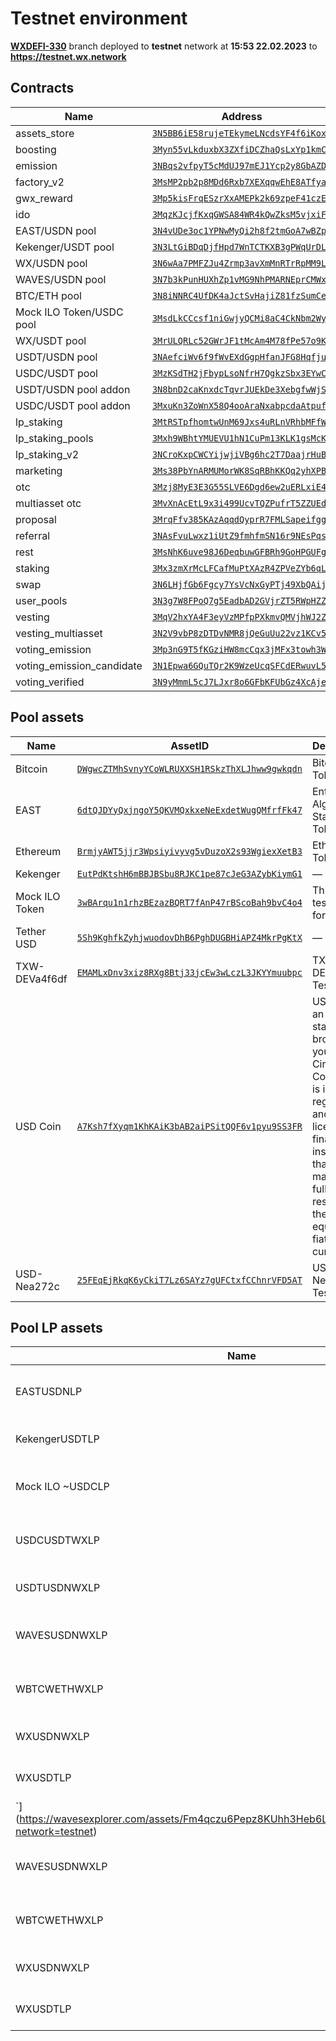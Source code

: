 # Testnet environment
[**WXDEFI-330**](https://github.com/waves-exchange/contracts/tree/WXDEFI-330) branch deployed to **testnet** network at **15:53 22.02.2023** to **https://testnet.wx.network**

## Contracts
| Name | Address | Public key | Code |
|------|---------|------------|------|
assets_store | [`3N5BB6iE58rujeTEkymeLNcdsYF4f6iKoxr`](https://wavesexplorer.com/addresses/3N5BB6iE58rujeTEkymeLNcdsYF4f6iKoxr?network=testnet) | EtZZHS4uqNXY5WPneZ8jY2aA95peXwthJVLzAMxMp379 | [assets_store.ride](https://github.com/waves-exchange/contracts/blob/WXDEFI-330/ride/?network=testnet) 
boosting | [`3Myn55vLkduxbX3ZXfiDCZhaQsLxYp1kmCy`](https://wavesexplorer.com/addresses/3Myn55vLkduxbX3ZXfiDCZhaQsLxYp1kmCy?network=testnet) | 9W33iCCNfmFxUbiC6XZcH5x7f6xfwC7Jb3BoExT5q2PV | [boosting.ride](https://github.com/waves-exchange/contracts/blob/WXDEFI-330/ride/?network=testnet) 
emission | [`3NBqs2vfpyT5cMdUJ97mEJ1Ycp2y8GbAZDA`](https://wavesexplorer.com/addresses/3NBqs2vfpyT5cMdUJ97mEJ1Ycp2y8GbAZDA?network=testnet) | H19CeJVbUnfsK8EYs8K6fHxwBH7pLyxw8WCDFu7D4rGQ | [emission.ride](https://github.com/waves-exchange/contracts/blob/WXDEFI-330/ride/?network=testnet) 
factory_v2 | [`3MsMP2pb2p8MDd6Rxb7XEXqqwEhE8ATfyai`](https://wavesexplorer.com/addresses/3MsMP2pb2p8MDd6Rxb7XEXqqwEhE8ATfyai?network=testnet) | 2JEaBjtjvMoNGKZmL9QxYefa1VkMJM3vMW8rNvTs9R2H | [factory_v2.ride](https://github.com/waves-exchange/contracts/blob/WXDEFI-330/ride/?network=testnet) 
gwx_reward | [`3Mp5kisFrqESzrXxAMEPk2k69zpeF41czEE`](https://wavesexplorer.com/addresses/3Mp5kisFrqESzrXxAMEPk2k69zpeF41czEE?network=testnet) | G349Uq3FTox7dRNLeAfAQeoACvwZ9iEnVSaHcEYn6j8J | [gwx_reward.ride](https://github.com/waves-exchange/contracts/blob/WXDEFI-330/ride/?network=testnet) 
ido | [`3MqzKJcjfKxqGWSA84WR4kQwZksM5vjxiFp`](https://wavesexplorer.com/addresses/3MqzKJcjfKxqGWSA84WR4kQwZksM5vjxiFp?network=testnet) | bS6Cchmk25EdDcapkz8W5WkZgthTHHW6sSBbcidSrCb | [ido.ride](https://github.com/waves-exchange/contracts/blob/WXDEFI-330/ride/?network=testnet) 
EAST/USDN pool | [`3N4vUDe3oc1YPNwMyQi2h8f2tmGoA7wBZp2`](https://wavesexplorer.com/addresses/3N4vUDe3oc1YPNwMyQi2h8f2tmGoA7wBZp2?network=testnet) | 6MuWw1pkme7UgQX2hZh8yTZyoWVkz8A4rmHZ1acrsrVm | [lp.ride](https://github.com/waves-exchange/contracts/blob/WXDEFI-330/ride/?network=testnet) 
Kekenger/USDT pool | [`3N3LtGiBDqDjfHpd7WnTCTKXB3gPWqUrDLL`](https://wavesexplorer.com/addresses/3N3LtGiBDqDjfHpd7WnTCTKXB3gPWqUrDLL?network=testnet) | 3wnnbmrpP3X4LxULFVHTeu7zNZBzFV7NSxRokwryVFaJ | [lp.ride](https://github.com/waves-exchange/contracts/blob/WXDEFI-330/ride/?network=testnet) 
WX/USDN pool | [`3N6wAa7PMFZJu4Zrmp3avXmMnRTrRpMM9Lh`](https://wavesexplorer.com/addresses/3N6wAa7PMFZJu4Zrmp3avXmMnRTrRpMM9Lh?network=testnet) | Cr8D7eozSzJh7XHsYTjBinPpo3SS83BrCGiBAJsjGxBo | [lp.ride](https://github.com/waves-exchange/contracts/blob/WXDEFI-330/ride/?network=testnet) 
WAVES/USDN pool | [`3N7b3kPunHUXhZp1vMG9NhPMARNEprCMWxT`](https://wavesexplorer.com/addresses/3N7b3kPunHUXhZp1vMG9NhPMARNEprCMWxT?network=testnet) | AYbpHveq7zviKTDV7SGTB1pZGFbkumgfq3jSwVv6BznT | [lp.ride](https://github.com/waves-exchange/contracts/blob/WXDEFI-330/ride/?network=testnet) 
BTC/ETH pool | [`3N8iNNRC4UfDK4aJctSvHajiZ81fzSumCeP`](https://wavesexplorer.com/addresses/3N8iNNRC4UfDK4aJctSvHajiZ81fzSumCeP?network=testnet) | F7NZd812aXMUyDcj1XaB3wgMJXJfUsq3RhPhrEZ9b6ND | [lp.ride](https://github.com/waves-exchange/contracts/blob/WXDEFI-330/ride/?network=testnet) 
Mock ILO Token/USDC pool | [`3MsdLkCCcsf1niGwjyQCMi8aC4CkNbm2Wy9`](https://wavesexplorer.com/addresses/3MsdLkCCcsf1niGwjyQCMi8aC4CkNbm2Wy9?network=testnet) | B4L9D9LnFwCPW8fFVc65SHyFNYjb1KJv6MUQXPGMPSTy | [lp.ride](https://github.com/waves-exchange/contracts/blob/WXDEFI-330/ride/?network=testnet) 
WX/USDT pool | [`3MrULQRLc52GWrJF1tMcAm4M78fPe57o9Kt`](https://wavesexplorer.com/addresses/3MrULQRLc52GWrJF1tMcAm4M78fPe57o9Kt?network=testnet) | Aig94J3pRT3J41eXw33rJrs67gTCECiMVRZrbtuoARit | [lp.ride](https://github.com/waves-exchange/contracts/blob/WXDEFI-330/ride/?network=testnet) 
USDT/USDN pool | [`3NAefciWv6f9fWvEXdGgpHfanJFG8HqfjuT`](https://wavesexplorer.com/addresses/3NAefciWv6f9fWvEXdGgpHfanJFG8HqfjuT?network=testnet) | D1BL65meykxFZTCuq7jq9HSGLLnWvQamQPUNrguW5w39 | [lp_stable.ride](https://github.com/waves-exchange/contracts/blob/WXDEFI-330/ride/?network=testnet) 
USDC/USDT pool | [`3MzKSdTH2jFbypLsoNfrH7QgkzSbx3EYwCA`](https://wavesexplorer.com/addresses/3MzKSdTH2jFbypLsoNfrH7QgkzSbx3EYwCA?network=testnet) | 35yd3qw1gxKDxKwGAykHN9fANbXNWwseaUwbWDj24o3x | [lp_stable.ride](https://github.com/waves-exchange/contracts/blob/WXDEFI-330/ride/?network=testnet) 
USDT/USDN pool addon | [`3N8bnD2caKnxdcTqvrJUEkDe3XebgfwWjSV`](https://wavesexplorer.com/addresses/3N8bnD2caKnxdcTqvrJUEkDe3XebgfwWjSV?network=testnet) | 8KXPjDuC8ffL9qjNuDBLnkvJKbMojhZYcnm2o75UCyun | [lp_stable_addon.ride](https://github.com/waves-exchange/contracts/blob/WXDEFI-330/ride/?network=testnet) 
USDC/USDT pool addon | [`3MxuKn3ZoWnX58Q4ooAraNxabpcdaAtpufk`](https://wavesexplorer.com/addresses/3MxuKn3ZoWnX58Q4ooAraNxabpcdaAtpufk?network=testnet) | 3GJt6j9wqqWrm9ontm1mnLfeW2wgWZYSqzVb9ueSKL1E | [lp_stable_addon.ride](https://github.com/waves-exchange/contracts/blob/WXDEFI-330/ride/?network=testnet) 
lp_staking | [`3MtRSTpfhomtwUnM69Jxs4uRLnVRhbMFfWN`](https://wavesexplorer.com/addresses/3MtRSTpfhomtwUnM69Jxs4uRLnVRhbMFfWN?network=testnet) | 58QcgwggFjzg7AG2pQF5tBsn7KL4FNwJGrEC8P8L4mqD | [lp_staking.ride](https://github.com/waves-exchange/contracts/blob/WXDEFI-330/ride/?network=testnet) 
lp_staking_pools | [`3Mxh9WBhtYMUEVU1hN1CuPm13KLK1gsMcK8`](https://wavesexplorer.com/addresses/3Mxh9WBhtYMUEVU1hN1CuPm13KLK1gsMcK8?network=testnet) | 8f1rQCPEcUfjitkvwMuxK9bwf2jupzdaHjtKTW5J45Rf | [lp_staking_pools.ride](https://github.com/waves-exchange/contracts/blob/WXDEFI-330/ride/?network=testnet) 
lp_staking_v2 | [`3NCroKxpCWCYijwjiVBg6hc2T7DaajrHuBr`](https://wavesexplorer.com/addresses/3NCroKxpCWCYijwjiVBg6hc2T7DaajrHuBr?network=testnet) | 4j5ighurrUZ2WcdBTRGqBfXs5fz9YDA76D4gtpZ9basj | [lp_staking_v2.ride](https://github.com/waves-exchange/contracts/blob/WXDEFI-330/ride/?network=testnet) 
marketing | [`3Ms38PbYnARMUMorWK8SqRBhKKQq2yhXPB1`](https://wavesexplorer.com/addresses/3Ms38PbYnARMUMorWK8SqRBhKKQq2yhXPB1?network=testnet) | 3EfudNNQNACtTotZKwkRu97fZW5fFjUPwuP1gd3oBHJs | [marketing.ride](https://github.com/waves-exchange/contracts/blob/WXDEFI-330/ride/?network=testnet) 
otc | [`3Mzj8MyE3E3G55SLVE6Dgd6ew2uERLxiE4U`](https://wavesexplorer.com/addresses/3Mzj8MyE3E3G55SLVE6Dgd6ew2uERLxiE4U?network=testnet) | 8E1ZoUTJyyA7ybXtP2NxUZKdAwvR1ruiQUxZD2bYJJMF | [otc.ride](https://github.com/waves-exchange/contracts/blob/WXDEFI-330/ride/?network=testnet) 
multiasset otc | [`3MvXnAcEtL9x3i499UcvTQZPufrT5ZZUEd5`](https://wavesexplorer.com/addresses/3MvXnAcEtL9x3i499UcvTQZPufrT5ZZUEd5?network=testnet) | GSAhb4fdky75LiCZ4p4DDK4rmWpmsgGBg1ZVdtPfmRES | [otc_multiasset.ride](https://github.com/waves-exchange/contracts/blob/WXDEFI-330/ride/?network=testnet) 
proposal | [`3MrqFfv385KAzAqqdQyprR7FMLSapeifggB`](https://wavesexplorer.com/addresses/3MrqFfv385KAzAqqdQyprR7FMLSapeifggB?network=testnet) | 8Tqc64F7G2nACr6yk8egBWCVAp9ZLxjTeWYdXoyQvMAN | [proposal.ride](https://github.com/waves-exchange/contracts/blob/WXDEFI-330/ride/?network=testnet) 
referral | [`3NAsFvuLwxz1iUtZ9fmhfmSN16r9NEsPqsh`](https://wavesexplorer.com/addresses/3NAsFvuLwxz1iUtZ9fmhfmSN16r9NEsPqsh?network=testnet) | 33fpjdpM9FMu87RZKePniPardKqQXM96sm7VhAk3JEVQ | [referral.ride](https://github.com/waves-exchange/contracts/blob/WXDEFI-330/ride/?network=testnet) 
rest | [`3MsNhK6uve98J6DeqbuwGFBRh9GoHPGUFgp`](https://wavesexplorer.com/addresses/3MsNhK6uve98J6DeqbuwGFBRh9GoHPGUFgp?network=testnet) | 86RHVxKovtU7yKnepY8wKsd8niDxGAsiwuA1XA1DNqrS | [rest.ride](https://github.com/waves-exchange/contracts/blob/WXDEFI-330/ride/?network=testnet) 
staking | [`3Mx3zmXrMcLFCafMuPtXAzR4ZPVeZYb6qLz`](https://wavesexplorer.com/addresses/3Mx3zmXrMcLFCafMuPtXAzR4ZPVeZYb6qLz?network=testnet) | D28XoueZWsMfm8Y5pa6C5ZFuYoWgre2Wm8tzJANJgMnq | [staking.ride](https://github.com/waves-exchange/contracts/blob/WXDEFI-330/ride/?network=testnet) 
swap | [`3N6LHjfGb6Fgcy7YsVcNxGyPTj49XbQAijq`](https://wavesexplorer.com/addresses/3N6LHjfGb6Fgcy7YsVcNxGyPTj49XbQAijq?network=testnet) | 2u2wYYcVBQv43Cc71zkhHPPitkqgg6dqTZ3nUMvYJ1uq | [swap.ride](https://github.com/waves-exchange/contracts/blob/WXDEFI-330/ride/?network=testnet) 
user_pools | [`3N3g7W8FPoQ7g5EadbAD2GVjrZT5RWpHZZh`](https://wavesexplorer.com/addresses/3N3g7W8FPoQ7g5EadbAD2GVjrZT5RWpHZZh?network=testnet) | Ap7CkWd6fzBU34kGo4GJJzC5q4qWXuLVunzE25PchdGS | [user_pools.ride](https://github.com/waves-exchange/contracts/blob/WXDEFI-330/ride/?network=testnet) 
vesting | [`3MqV2hxYA4F3eyVzMPfpPXkmvQMVjhWJ2Zz`](https://wavesexplorer.com/addresses/3MqV2hxYA4F3eyVzMPfpPXkmvQMVjhWJ2Zz?network=testnet) | E7cYpzqL1fF9VQjL3m4zr3xXfV289rCkrfE2fJyAHMqR | [vesting.ride](https://github.com/waves-exchange/contracts/blob/WXDEFI-330/ride/?network=testnet) 
vesting_multiasset | [`3N2V9vbP8zDTDvNMR8jQeGuUu22vz1KCv5i`](https://wavesexplorer.com/addresses/3N2V9vbP8zDTDvNMR8jQeGuUu22vz1KCv5i?network=testnet) | 3JBooHFx9f8xuJuUNn9AeF8B4U8a9onpNMbvzV3UTVTk | [vesting_multiasset.ride](https://github.com/waves-exchange/contracts/blob/WXDEFI-330/ride/?network=testnet) 
voting_emission | [`3Mp3nG9T5fKGziHW8mcCqx3jMFx3towh3WA`](https://wavesexplorer.com/addresses/3Mp3nG9T5fKGziHW8mcCqx3jMFx3towh3WA?network=testnet) | D46gQxzmdzdCTYRg6dMcwFoUrc6ZmxF6GKd5ZoTkvzp1 | [voting_emission.ride](https://github.com/waves-exchange/contracts/blob/WXDEFI-330/ride/?network=testnet) 
voting_emission_candidate | [`3N1Epwa6GQuTQr2K9WzeUcqSFCdERwuvL5T`](https://wavesexplorer.com/addresses/3N1Epwa6GQuTQr2K9WzeUcqSFCdERwuvL5T?network=testnet) | 7iXEgsFNsnbLZ3ca4tmz8jffnyxMu9keuBV6CuQPJLuA | [voting_emission_candidate.ride](https://github.com/waves-exchange/contracts/blob/WXDEFI-330/ride/?network=testnet) 
voting_verified | [`3N9yMmmL5cJ7LJxr8o6GFbKFUbGz4XcAjeg`](https://wavesexplorer.com/addresses/3N9yMmmL5cJ7LJxr8o6GFbKFUbGz4XcAjeg?network=testnet) | C2aAS9D6FqfbrkCuCQCtPWAiopjyagvitFLjRuLcRPYt | [voting_verified.ride](https://github.com/waves-exchange/contracts/blob/WXDEFI-330/ride/?network=testnet) 

## Pool assets
| Name | AssetID | Description |
|------|---------|-------------|
Bitcoin | [`DWgwcZTMhSvnyYCoWLRUXXSH1RSkzThXLJhww9gwkqdn`](https://wavesexplorer.com/assets/DWgwcZTMhSvnyYCoWLRUXXSH1RSkzThXLJhww9gwkqdn?network=testnet) | Bitcoin Token 
EAST | [`6dtQJDYyQxjngoY5QKVMQxkxeNeExdetWugQMfrfFk47`](https://wavesexplorer.com/assets/6dtQJDYyQxjngoY5QKVMQxkxeNeExdetWugQMfrfFk47?network=testnet) | Enterprise Algorithmic Stable Token 
Ethereum | [`BrmjyAWT5jjr3Wpsiyivyvg5vDuzoX2s93WgiexXetB3`](https://wavesexplorer.com/assets/BrmjyAWT5jjr3Wpsiyivyvg5vDuzoX2s93WgiexXetB3?network=testnet) | Ethereum Token 
Kekenger | [`EutPdKtshH6mBBJBSbu8RJKC1pe87cJeG3AZybKiymG1`](https://wavesexplorer.com/assets/EutPdKtshH6mBBJBSbu8RJKC1pe87cJeG3AZybKiymG1?network=testnet) | — 
Mock ILO Token | [`3wBArqu1n1rhzBEzazBQRT7fAnP47rBScoBah9bvC4o4`](https://wavesexplorer.com/assets/3wBArqu1n1rhzBEzazBQRT7fAnP47rBScoBah9bvC4o4?network=testnet) | This is the test token for ILO 
Tether USD | [`5Sh9KghfkZyhjwuodovDhB6PghDUGBHiAPZ4MkrPgKtX`](https://wavesexplorer.com/assets/5Sh9KghfkZyhjwuodovDhB6PghDUGBHiAPZ4MkrPgKtX?network=testnet) | — 
TXW-DEVa4f6df | [`EMAMLxDnv3xiz8RXg8Btj33jcEw3wLczL3JKYYmuubpc`](https://wavesexplorer.com/assets/EMAMLxDnv3xiz8RXg8Btj33jcEw3wLczL3JKYYmuubpc?network=testnet) | TXW-DEVa4f6df Test Token 
USD Coin | [`A7Ksh7fXyqm1KhKAiK3bAB2aiPSitQQF6v1pyu9SS3FR`](https://wavesexplorer.com/assets/A7Ksh7fXyqm1KhKAiK3bAB2aiPSitQQF6v1pyu9SS3FR?network=testnet) | USD Coin is an ERC-20 stablecoin brought to you by Circle and Coinbase. It is issued by regulated and licensed financial institutions that maintain full reserves of the equivalent fiat currency. 
USD-Nea272c | [`25FEqEjRkqK6yCkiT7Lz6SAYz7gUFCtxfCChnrVFD5AT`](https://wavesexplorer.com/assets/25FEqEjRkqK6yCkiT7Lz6SAYz7gUFCtxfCChnrVFD5AT?network=testnet) | USD-Nea272c Test Token 

## Pool LP assets
| Name | AssetID | Description |
|------|---------|-------------|
EASTUSDNLP | [`6tJ1PwMyq942TaFxmgid215YqDucmvg4bXrixNteYbQt`](https://wavesexplorer.com/assets/6tJ1PwMyq942TaFxmgid215YqDucmvg4bXrixNteYbQt?network=testnet) | WX EAST/USDN pool liquidity provider token 
KekengerUSDTLP | [`CPP3z7oYNNp4URYrmUVsxDXXjg7D7r4bAyAyK2Sh2Qmd`](https://wavesexplorer.com/assets/CPP3z7oYNNp4URYrmUVsxDXXjg7D7r4bAyAyK2Sh2Qmd?network=testnet) | Kekenger/USDT pool liquidity provider token 
Mock ILO ~USDCLP | [`CcmYMD4QYfDMExV1nV4jKXjndcFAFv7Da8pNB8kVKUFa`](https://wavesexplorer.com/assets/CcmYMD4QYfDMExV1nV4jKXjndcFAFv7Da8pNB8kVKUFa?network=testnet) | Mock ILO ~/USDC pool liquidity provider token 
USDCUSDTWXLP | [`47g1VsrcouxNYMZDdzCvtoJcnAvom8Fo9QQrCoMYx4Ed`](https://wavesexplorer.com/assets/47g1VsrcouxNYMZDdzCvtoJcnAvom8Fo9QQrCoMYx4Ed?network=testnet) | WX USDC/USDT pool liquidity provider token 
USDTUSDNWXLP | [`Fm4qczu6Pepz8KUhh3Heb6LeTVfpSMX5vvNgw3x764CS`](https://wavesexplorer.com/assets/Fm4qczu6Pepz8KUhh3Heb6LeTVfpSMX5vvNgw3x764CS?network=testnet) | WX Usdt/Usdn pool liquidity provider token 
WAVESUSDNWXLP | [`FLdC14nUVRyiSYjVrMo3X4g8rXQjLbNRaGAyQAm8V68V`](https://wavesexplorer.com/assets/FLdC14nUVRyiSYjVrMo3X4g8rXQjLbNRaGAyQAm8V68V?network=testnet) | WX Waves/Usdn pool liquidity provider token 
WBTCWETHWXLP | [`BjV9C4wfZmtBMfAPMHyZGqPGTrNpx6ZHAryfHij7grT`](https://wavesexplorer.com/assets/BjV9C4wfZmtBMfAPMHyZGqPGTrNpx6ZHAryfHij7grT?network=testnet) | WX WBTC/WETH pool liquidity provider token 
WXUSDNWXLP | [`2sEBVcyDFK2LupCf7MeA4vzHhGK4DC1WjbKGQCLYDqib`](https://wavesexplorer.com/assets/2sEBVcyDFK2LupCf7MeA4vzHhGK4DC1WjbKGQCLYDqib?network=testnet) | WX WX/Usdn pool liquidity provider token 
WXUSDTLP | [`7w9bBGt8Xk176nneatF8GpLseGkR18p8gsnW7fdQCqP8`](https://wavesexplorer.com/assets/7w9bBGt8Xk176nneatF8GpLseGkR18p8gsnW7fdQCqP8?network=testnet) | WX/USDT pool liquidity provider token 
`](https://wavesexplorer.com/assets/Fm4qczu6Pepz8KUhh3Heb6LeTVfpSMX5vvNgw3x764CS?network=testnet) | WX Usdt/Usdn pool liquidity provider token 
WAVESUSDNWXLP | [`FLdC14nUVRyiSYjVrMo3X4g8rXQjLbNRaGAyQAm8V68V`](https://wavesexplorer.com/assets/FLdC14nUVRyiSYjVrMo3X4g8rXQjLbNRaGAyQAm8V68V?network=testnet) | WX Waves/Usdn pool liquidity provider token 
WBTCWETHWXLP | [`BjV9C4wfZmtBMfAPMHyZGqPGTrNpx6ZHAryfHij7grT`](https://wavesexplorer.com/assets/BjV9C4wfZmtBMfAPMHyZGqPGTrNpx6ZHAryfHij7grT?network=testnet) | WX WBTC/WETH pool liquidity provider token 
WXUSDNWXLP | [`2sEBVcyDFK2LupCf7MeA4vzHhGK4DC1WjbKGQCLYDqib`](https://wavesexplorer.com/assets/2sEBVcyDFK2LupCf7MeA4vzHhGK4DC1WjbKGQCLYDqib?network=testnet) | WX WX/Usdn pool liquidity provider token 
WXUSDTLP | [`7w9bBGt8Xk176nneatF8GpLseGkR18p8gsnW7fdQCqP8`](https://wavesexplorer.com/assets/7w9bBGt8Xk176nneatF8GpLseGkR18p8gsnW7fdQCqP8?network=testnet) | WX/USDT pool liquidity provider token 
